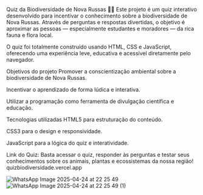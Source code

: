 Quiz da Biodiversidade de Nova Russas 🌿🦋
Este projeto é um quiz interativo desenvolvido para incentivar o conhecimento sobre a biodiversidade de Nova Russas. Através de perguntas e respostas divertidas, o objetivo é aproximar as pessoas — especialmente estudantes e moradores — da rica fauna e flora local.

O quiz foi totalmente construído usando HTML, CSS e JavaScript, oferecendo uma experiência leve, educativa e acessível diretamente pelo navegador.

Objetivos do projeto
Promover a conscientização ambiental sobre a biodiversidade de Nova Russas.

Incentivar o aprendizado de forma lúdica e interativa.

Utilizar a programação como ferramenta de divulgação científica e educação.

Tecnologias utilizadas
HTML5 para estruturação do conteúdo.

CSS3 para o design e responsividade.

JavaScript para a lógica do quiz e interatividade.

Link do Quiz:
Basta acessar o quiz, responder às perguntas e testar seus conhecimentos sobre os animais, plantas e ecossistemas da nossa região!
quizbiodiversidade.vercel.app

![WhatsApp Image 2025-04-24 at 22 25 49](https://github.com/user-attachments/assets/8a2bfae3-8bf6-4e86-956b-9e64318fb5a6)
![WhatsApp Image 2025-04-24 at 22 25 49 (1)](https://github.com/user-attachments/assets/a2f6d14a-0c57-4824-9b0d-000e36d8e995)


